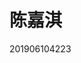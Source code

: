 <!DOCTYPE html>
<html>
<head>
  <meta charset="utf-8">
  <link rel="shortcut icon" href="favicon.ico" type="image/x-icon">
  <title>7777</title>
</head>
<body>
  <h1>陈嘉淇</h1>
  <p>201906104223</p>
</body>
</html>
